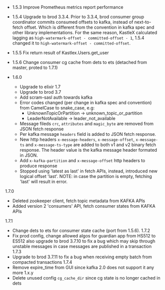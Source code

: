 
* 1.5.3 Improve Prometheus metrics report performance

* 1.5.4 Upgrade to brod 3.3.4.
  Prior to 3.3.4, brod consumer group coordinator commits consumed offsets to kafka, instead of next-to-fetch offset.
  Which is different from the convention in kafka spec and other library implementations.
  For the same reason, KastleX calculated lagging as `high-watermark-offset - committed-offset - 1`,
  1.5.4 changed it to `high-watermark-offset - committed-offset`.

* 1.5.5 Fix return result of Kastlex.Users.get_user

* 1.5.6 Change consumer cg cache from dets to ets (detached from master, proted to 1.7.1)

* 1.6.0
  - Upgrade to elixir 1.7
  - Upgrade to brod 3.7
  - Add scram-sasl auth towards kafka
  - Error codes changed (per change in kafka spec and convention) from CamelCase to snake_case, e.g:
      * UnknownTopicOrPartition -> unknown_topic_or_partition
      * LeaderNotAvailable -> leader_not_available
  - Message fileds `crc`, `attributes` and `magic_byte` are removed from JSON fetch response
  - Per kafka message `headers` field is added to JSON fetch response.
  - New http headers `x-message-headers`, `x-message-offset`, `x-message-ts` and `x-message-ts-type` are
    added to both v1 and v2 binary fetch response.
    The header value is the kafka message header formated in JSON.
  - Add `x-kafka-partition` and `x-message-offset` http headers to produce response
  - Stopped using 'latest as last' in fetch APIs, instead, introduced new logical offset 'last'.
    NOTE: in case the partition is empty, fetching 'last' will result in error.

1.7.0
  - Deleted zookeeper client, fetch topic metadata from KAFKA APIs
  - Added version 2 'consumers' API, fetch consumer states from KAFKA APIs

1.7.1
  - Change dets to ets for consumer state cache (port from 1.5.6).
1.7.2
  - Fix prod config, change allowed algos for guardian app from HS512 to ES512
    also upgrade to brod 3.7.10 to fix a bug which may skip through unstable messages
    in case messages are published in a transaction
1.7.3
  - Upgrade to brod 3.7.11 to fix a bug when receiving empty batch from compacted transactions
1.7.4
  - Remove expire_time from GUI since kafka 2.0 does not support it any more
1.x.y
  - Delete unused config `cg_cache_dir` since cg state is no longer cached in dets

